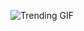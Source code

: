 
<!-- GIF_SECTION -->
![Trending GIF](https://media0.giphy.com/media/v1.Y2lkPThiYjIxNzcyd3FzdGppd3hlbTh4bzVjcnQxaHFpNnoyaDFoYzlzdHgyYmVtOHNpbyZlcD12MV9naWZzX3NlYXJjaCZjdD1n/TDyxBGZcViZnoye8iN/giphy.gif)
<!-- END_GIF_SECTION -->
